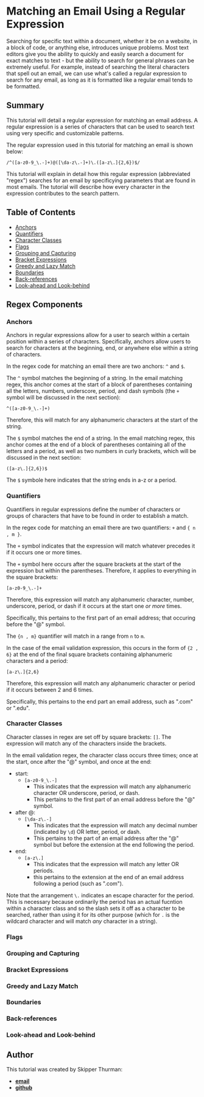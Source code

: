 # Matching an Email Using a Regular Expression

Searching for specific text within a document, whether it be on a website, in a block of code, or anything else, introduces unique problems.  Most text editors give you the ability to quickly and easily search a document for exact matches to text - but the ability to search for general phrases can be extremely useful.  For example, instead of searching the literal characters that spell out an email, we can use what's called a regular expression to search for any email, as long as it is formatted like a regular email tends to be formatted.

## Summary

This tutorial will detail a regular expression for matching an email address.  A regular expression is a series of characters that can be used to search text using very specific and customizable patterns.

The regular expression used in this tutorial for matching an email is shown below:

`/^([a-z0-9_\.-]+)@([\da-z\.-]+)\.([a-z\.]{2,6})$/`

This tutorial will explain in detail how this regular expression (abbreviated "regex") searches for an email by specificying parameters that are found in most emails.  The tutorial will describe how every character in the expression contributes to the search pattern.

## Table of Contents

- [Anchors](#anchors)
- [Quantifiers](#quantifiers)
- [Character Classes](#character-classes)
- [Flags](#flags)
- [Grouping and Capturing](#grouping-and-capturing)
- [Bracket Expressions](#bracket-expressions)
- [Greedy and Lazy Match](#greedy-and-lazy-match)
- [Boundaries](#boundaries)
- [Back-references](#back-references)
- [Look-ahead and Look-behind](#look-ahead-and-look-behind)

## Regex Components

### Anchors

Anchors in regular expressions allow for a user to search within a certain position within a series of characters.  Specifically, anchors allow users to search for characters at the beginning, end, or anywhere else within a string of characters.

In the regex code for matching an email there are two anchors: `^` and `$`.

The `^` symbol matches the beginning of a string.  In the email matching regex, this anchor comes at the start of a block of parentheses containing all the letters, numbers, underscore, period, and dash symbols (the `+` symbol will be discussed in the next section):

`^([a-z0-9_\.-]+)`

Therefore, this will match for any alphanumeric characters at the start of the string.

The `$` symbol matches the end of a string.  In the email matching regex, this anchor comes at the end of a block of parentheses containing all of the letters and a period, as well as two numbers in curly brackets, which will be discussed in the next section:

`([a-z\.]{2,6})$`

The `$` symbole here indicates that the string ends in a-z or a period. 

### Quantifiers

Quantifiers in regular expressions define the number of characters or groups of characters that have to be found in order to establish a match.

In the regex code for matching an email there are two quantifiers: `+` and `{ n , m }`.

The `+` symbol indicates that the expression will match whatever precedes it if it occurs one or more times.

The `+` symbol here occurs after the square brackets at the start of the expression but within the parentheses.  Therefore, it applies to everything in the square brackets:

`[a-z0-9_\.-]+`

Therefore, this expression will match any alphanumeric character, number, underscore, period, or dash if it occurs at the start one *or more* times.

Specifically, this pertains to the first part of an email address; that occuring before the "@" symbol.

The `{n , m}` quantifier will match in a range from `n` to `m`.

In the case of the email validation expression, this occurs in the form of `{2 , 6}` at the end of the final square brackets containing alphanumeric characters and a period:

`[a-z\.]{2,6}`

Therefore, this expression will match any alphanumeric character or period if it occurs between 2 and 6 times.

Specifically, this pertains to the end part an email address, such as ".com" or ".edu".

### Character Classes

Character classes in regex are set off by square brackets: `[]`.  The expression will match any of the characters inside the brackets.

In the email validation regex, the character class occurs three times; once at the start, once after the "@" symbol, and once at the end:

- start:
    - `[a-z0-9_\.-]`
        - This indicates that the expression will match any alphanumeric character OR underscore, period, or dash.
        - This pertains to the first part of an email address before the "@" symbol.
- after @:
    - `[\da-z\.-]`
        - This indicates that the expression will match any decimal number (indicated by `\d`) OR letter, period, or dash.
        - This pertains to the part of an email address after the "@" symbol but before the extension at the end following the period.
- end:
    - `[a-z\.]`
        - This indicates that the expression will match any letter OR periods.
        - this pertains to the extension at the end of an email address following a period (such as ".com").

Note that the arrangement `\.` indicates an escape character for the period.  This is necessary because ordinarily the period has an actual fucntion within a character class and so the slash sets it off as a character to be searched, rather than using it for its other purpose (which for `.` is the wildcard character and will match *any* character in a string).

### Flags



### Grouping and Capturing



### Bracket Expressions



### Greedy and Lazy Match



### Boundaries



### Back-references



### Look-ahead and Look-behind



## Author

This tutorial was created by Skipper Thurman:
- **[email](slthurman01@gmail.com)**
- **[github](https://github.com/skip-thurm)**
